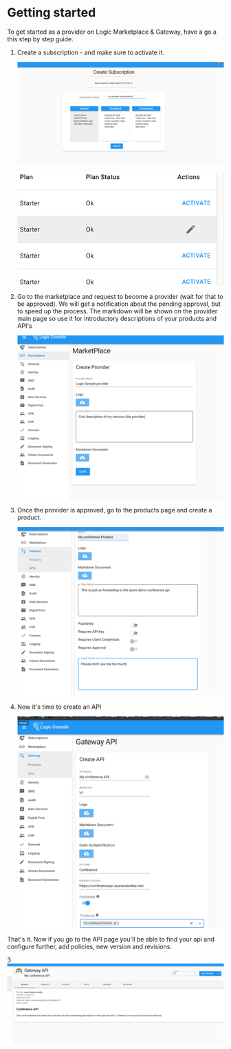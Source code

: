 # Getting started

To get started as a provider on Logic Marketplace & Gateway, have a go a this step by step guide.

1. Create a subscription - and make sure to activate it.

    ![create-subscription.png](images/create-subscription.png)

    ![activate-subscription.png](images/activate-subscription.png)

1. Go to the marketplace and request to become a provider (wait for that to be approved). We will get a notification about the pending approval, but to speed up the process. The markdown will be shown on the provider main page so use it for introductory descriptions of your products and API's

    ![create-provider.png](images/create-provider.png)

1. Once the provider is approved, go to the products page and create a product.

    ![create-product.png](images/create-product.png)

1. Now it's time to create an API

    ![create-api.png](images/create-api.png)

That's it. Now if you go to the API page you'll be able to find your api and configure further, add policies, new version and revisions.

3![show-api.png](images/show-api.png)
